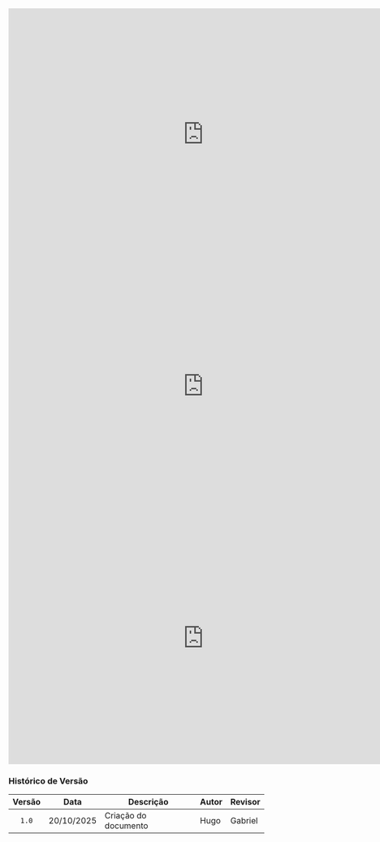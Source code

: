 <iframe width="768" height="496" src="https://miro.com/app/live-embed/uXjVJJuUkZ0=/?focusWidget=3458764644977046944&embedMode=view_only_without_ui&embedId=766862868934" frameborder="0" scrolling="no" allow="fullscreen; clipboard-read; clipboard-write" allowfullscreen></iframe>

<iframe width="768" height="496" src="https://miro.com/app/live-embed/uXjVJJuUkZ0=/?focusWidget=3458764644977280665&embedMode=view_only_without_ui&embedId=951648967999" frameborder="0" scrolling="no" allow="fullscreen; clipboard-read; clipboard-write" allowfullscreen></iframe>

<iframe width="768" height="496" src="https://miro.com/app/live-embed/uXjVJJuUkZ0=/?focusWidget=3458764644977047822&embedMode=view_only_without_ui&embedId=537154312984" frameborder="0" scrolling="no" allow="fullscreen; clipboard-read; clipboard-write" allowfullscreen></iframe>

### Histórico de Versão

| Versão | Data       | Descrição            | Autor | Revisor |
| :----: | ---------- | -------------------- | ----- | ------- |
| `1.0`  | 20/10/2025 | Criação do documento | Hugo  | Gabriel |
